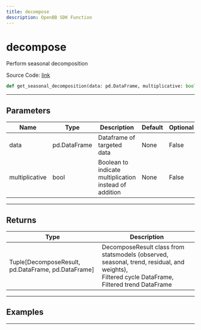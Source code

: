 ```yaml
---
title: decompose
description: OpenBB SDK Function
---
```


# decompose

Perform seasonal decomposition

Source Code: [link](https://github.com/OpenBB-finance/OpenBBTerminal/tree/main/openbb_terminal/common/quantitative_analysis/qa_model.py#L46)

```python
def get_seasonal_decomposition(data: pd.DataFrame, multiplicative: bool) -> None
```
---

## Parameters

| Name | Type | Description | Default | Optional |
| ---- | ---- | ----------- | ------- | -------- |
| data | pd.DataFrame | Dataframe of targeted data | None | False |
| multiplicative | bool | Boolean to indicate multiplication instead of addition | None | False |

---

## Returns

| Type | Description |
| ---- | ----------- |
| Tuple[DecomposeResult, pd.DataFrame, pd.DataFrame] | DecomposeResult class from statsmodels (observed, seasonal, trend, residual, and weights),<br/>Filtered cycle DataFrame,<br/>Filtered trend DataFrame |

---

## Examples

---

